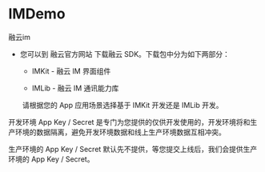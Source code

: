 # IMDemo

融云im


- 您可以到 融云官方网站 下载融云 SDK。下载包中分为如下两部分：

	- IMKit - 融云 IM 界面组件

	- IMLib - 融云 IM 通讯能力库

  请根据您的 App 应用场景选择基于 IMKit 开发还是 IMLib 开发。



开发环境 App Key / Secret 是专门为您提供的仅供开发使用的，开发环境将和生产环境的数据隔离，避免开发环境数据和线上生产环境数据互相冲突。 

生产环境的 App Key / Secret 默认先不提供，等您提交上线后，我们会提供生产环境的 App Key / Secret。